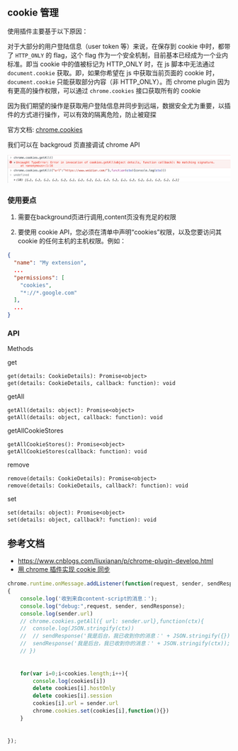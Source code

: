 ## cookie 管理

使用插件主要基于以下原因：

对于大部分的用户登陆信息（user token 等）来说，在保存到 cookie 中时，都带了 `HTTP_ONLY` 的 flag，这个 flag 作为一个安全机制，目前基本已经成为一个业内标准。即当 cookie 中的值被标记为 HTTP_ONLY 时，在 js 脚本中无法通过 `document.cookie` 获取。即，如果你希望在 js 中获取当前页面的 cookie 时，`document.cookie` 只能获取部分内容（非 HTTP_ONLY）。而 chrome plugin 因为有更高的操作权限，可以通过 `chrome.cookies` 接口获取所有的 cookie

因为我们期望的操作是获取用户登陆信息并同步到远端，数据安全尤为重要，以插件的方式进行操作，可以有效的隔离危险，防止被窥探

官方文档: [chrome.cookies](https://developer.chrome.com/docs/extensions/reference/cookies/)

我们可以在 backgroud 页直接调试 chrome API

![](_media/2021-09-04-17-13-22.png)

### 使用要点

1. 需要在background页进行调用,content页没有充足的权限


2. 要使用 cookie API，您必须在清单中声明“cookies”权限，以及您要访问其 cookie 的任何主机的主机权限。例如：

```json
{
  "name": "My extension",
  ...
  "permissions": [
    "cookies",
    "*://*.google.com"
  ],
  ...
}
```



### API


Methods

get
```
get(details: CookieDetails): Promise<object>
get(details: CookieDetails, callback: function): void
```
getAll
```
getAll(details: object): Promise<object>
getAll(details: object, callback: function): void
```
getAllCookieStores
```
getAllCookieStores(): Promise<object>
getAllCookieStores(callback: function): void
```
remove
```
remove(details: CookieDetails): Promise<object>
remove(details: CookieDetails, callback?: function): void
```
set
```
set(details: object): Promise<object>
set(details: object, callback?: function): void
```

## 参考文档

- https://www.cnblogs.com/liuxianan/p/chrome-plugin-develop.html
- [用 chrome 插件实现 cookie 同步](https://blog.csdn.net/u013613428/article/details/93192961)


```javascript
chrome.runtime.onMessage.addListener(function(request, sender, sendResponse)
{
	console.log('收到来自content-script的消息：');
	console.log("debug:",request, sender, sendResponse);
	console.log(sender.url)
	// chrome.cookies.getAll({ url: sender.url},function(ctx){
	// 	console.log(JSON.stringify(ctx))
	// 	// sendResponse('我是后台，我已收到你的消息：' + JSON.stringify({}));
	// 	sendResponse('我是后台，我已收到你的消息：' + JSON.stringify(ctx));
	// })
	

	for(var i=0;i<cookies.length;i++){
		console.log(cookies[i])
		delete cookies[i].hostOnly
		delete cookies[i].session
		cookies[i].url = sender.url
		chrome.cookies.set(cookies[i],function(){})
	}
	

});
```